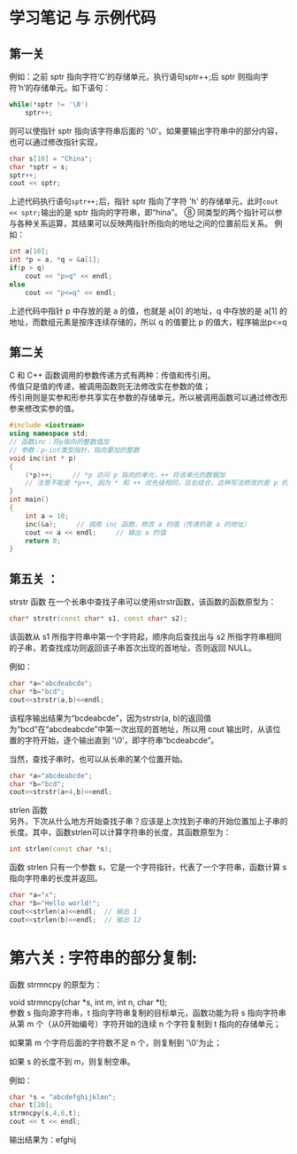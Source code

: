 # 学习笔记 与 示例代码
## 第一关 
例如：之前 sptr 指向字符‘C’的存储单元，执行语句sptr++;后 sptr 则指向字符‘h’的存储单元。如下语句：

```cpp
while(*sptr != '\0')
    sptr++; 
```

则可以使指针 sptr 指向该字符串后面的 '\0'。如果要输出字符串中的部分内容，也可以通过修改指针实现，
```cpp
char s[10] = "China";
char *sptr = s;
sptr++;
cout << sptr;  
```
上述代码执行语句`sptr++;`后，指针 sptr 指向了字符 'h' 的存储单元，此时`cout << sptr;`输出的是 sptr 指向的字符串，即“hina”。
⑧ 同类型的两个指针可以参与各种关系运算，其结果可以反映两指针所指向的地址之间的位置前后关系。
例如：
```cpp
int a[10];
int *p = a, *q = &a[1];
if(p > q)
    cout << "p>q" << endl;
else
    cout << "p<=q" << endl;  

```

上述代码中指针 p 中存放的是 a 的值，也就是 a[0] 的地址，q 中存放的是 a[1] 的地址，而数组元素是按序连续存储的，所以 q 的值要比 p 的值大，程序输出p<=q

## 第二关

C 和 C++ 函数调用的参数传递方式有两种：传值和传引用。    
传值只是值的传递，被调用函数则无法修改实在参数的值；    
传引用则是实参和形参共享实在参数的存储单元，所以被调用函数可以通过修改形参来修改实参的值。   
```cpp
#include <iostream>  
using namespace std;
// 函数inc：将p指向的整数值加  
// 参数：p-int类型指针，指向要加的整数  
void inc(int * p)  
{  
    (*p)++;     // *p 访问 p 指向的单元，++ 将该单元的数据加  
    // 注意不能是 *p++, 因为 * 和 ++ 优先级相同，且右结合，这种写法修改的是 p 的值，而不是 *p 的值  
}
int main()  
{  
    int a = 10;  
    inc(&a);     // 调用 inc 函数，修改 a 的值（传递的是 a 的地址）  
    cout << a << endl;     // 输出 a 的值  
    return 0;  
}  
```

## 第五关 ：



strstr 函数
在一个长串中查找子串可以使用strstr函数，该函数的函数原型为：
```cpp
char* strstr(const char* s1, const char* s2);           
```
该函数从 s1 所指字符串中第一个字符起，顺序向后查找出与 s2 所指字符串相同的子串，若查找成功则返回该子串首次出现的首地址，否则返回 NULL。

例如：
```cpp
char *a="abcdeabcde";  
char *b="bcd";  
cout<<strstr(a,b)<<endl;  
```

该程序输出结果为“bcdeabcde”，因为strstr(a, b)的返回值为“bcd”在“abcdeabcde”中第一次出现的首地址，所以用 cout 输出时，从该位置的字符开始，逐个输出直到 '\0'，即字符串“bcdeabcde”。

当然，查找子串时，也可以从长串的某个位置开始。
```cpp
char *a="abcdeabcde";  
char *b="bcd";  
cout<<strstr(a+4,b)<<endl; 
```

strlen 函数           
另外，下次从什么地方开始查找子串？应该是上次找到子串的开始位置加上子串的长度。其中，函数strlen可以计算字符串的长度，其函数原型为：
```cpp
int strlen(const char *s);  
```
函数 strlen 只有一个参数 s，它是一个字符指针，代表了一个字符串，函数计算 s 指向字符串的长度并返回。


```cpp
char *a="x";  
char *b="Hello world!";     
cout<<strlen(a)<<endl;  // 输出 1     
cout<<strlen(b)<<endl;  // 输出 12  
``` 




# 第六关 : 字符串的部分复制:

函数 strmncpy 的原型为：

void strmncpy(char *s, int m, int n, char *t);  
参数 s 指向源字符串，t 指向字符串复制的目标单元，函数功能为将 s 指向字符串从第 m 个（从0开始编号）字符开始的连续 n 个字符复制到 t 指向的存储单元；

如果第 m 个字符后面的字符数不足 n 个，则复制到 '\0'为止；

如果 s 的长度不到 m，则复制空串。

例如：
```cpp
char *s = "abcdefghijklmn";  
char t[20];  
strmncpy(s,4,6,t);  
cout << t << endl;
```
输出结果为：efghij

